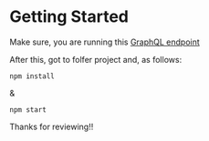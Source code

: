 # Getting Started

Make sure, you are running this <a href="https://github.com/mithatercann/GraphQL-endpoint" target="_blank">GraphQL endpoint</a>

After this, got to folfer project and, as follows:

```
npm install
```

&

```
npm start
```

Thanks for reviewing!!
